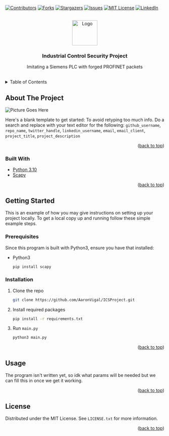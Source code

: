 <div id="top"></div>

[![Contributors][contributors-shield]][contributors-url]
[![Forks][forks-shield]][forks-url]
[![Stargazers][stars-shield]][stars-url]
[![Issues][issues-shield]][issues-url]
[![MIT License][license-shield]][license-url]
[![LinkedIn][linkedin-shield]][linkedin-url]

<!-- PROJECT LOGO -->
<br />
<div align="center">
  <a href="https://github.com/github_username/repo_name">
    <img src="images/logo.png" alt="Logo" width="80" height="80">
  </a>

<h3 align="center">Industrial Control Security Project</h3>

  <p align="center">
    Imitating a Siemens PLC with forged PROFINET packets 
    <br />
    <br />
    <!-- <a href="https://github.com/github_username/repo_name">View Demo</a>
    ·
    <a href="https://github.com/github_username/repo_name/issues">Report Bug</a>
    ·
    <a href="https://github.com/github_username/repo_name/issues">Request Feature</a> -->
  </p>
</div>



<!-- TABLE OF CONTENTS -->
<details>
  <summary>Table of Contents</summary>
  <ol>
    <li>
      <a href="#about-the-project">About The Project</a>
      <ul>
        <li><a href="#built-with">Built With</a></li>
      </ul>
    </li>
    <li>
      <a href="#getting-started">Getting Started</a>
      <ul>
        <li><a href="#prerequisites">Prerequisites</a></li>
        <li><a href="#installation">Installation</a></li>
      </ul>
    </li>
    <li><a href="#usage">Usage</a></li>
    <li><a href="#license">License</a></li>
  </ol>
</details>


<!-- ABOUT THE PROJECT -->
## About The Project

![Picture Goes Here][product-screenshot]

Here's a blank template to get started: To avoid retyping too much info. Do a search and replace with your text editor for the following: `github_username`, `repo_name`, `twitter_handle`, `linkedin_username`, `email`, `email_client`, `project_title`, `project_description`

<p align="right">(<a href="#top">back to top</a>)</p>

### Built With

* [Python 3.10](https://www.python.org/)
* [Scapy](https://scapy.net/)

<p align="right">(<a href="#top">back to top</a>)</p>



<!-- GETTING STARTED -->
## Getting Started

This is an example of how you may give instructions on setting up your project locally.
To get a local copy up and running follow these simple example steps.

### Prerequisites

Since this program is built with Python3, ensure you have that installed:
* Python3 
  ```sh
  pip install scapy
  ```

### Installation

1. Clone the repo
   ```sh
   git clone https://github.com/AaronVigal/ICSProject.git
   ```
3. Install required packages
   ```sh
   pip install -r requirements.txt
   ```
4. Run `main.py`
   ```sh
   python3 main.py
   ```

<p align="right">(<a href="#top">back to top</a>)</p>



<!-- USAGE EXAMPLES -->
## Usage

The program isn't written yet, so idk what params will be needed but we can fill this in once we get it working.

<p align="right">(<a href="#top">back to top</a>)</p>



<!-- LICENSE -->
## License

Distributed under the MIT License. See `LICENSE.txt` for more information.

<p align="right">(<a href="#top">back to top</a>)</p>

<!-- MARKDOWN LINKS & IMAGES -->
<!-- https://www.markdownguide.org/basic-syntax/#reference-style-links -->
[contributors-shield]: https://img.shields.io/github/contributors/AaronVigal/ICSProject.svg?style=for-the-badge
[contributors-url]: https://github.com/AaronVigal/ICSProject/graphs/contributors
[forks-shield]: https://img.shields.io/github/forks/AaronVigal/ICSProject.svg?style=for-the-badge
[forks-url]: https://github.com/AaronVigal/ICSProject/network/members
[stars-shield]: https://img.shields.io/github/stars/AaronVigal/ICSProject.svg?style=for-the-badge
[stars-url]: https://github.com/AaronVigal/ICSProject/stargazers
[issues-shield]: https://img.shields.io/github/issues/AaronVigal/ICSProject.svg?style=for-the-badge
[issues-url]: https://github.com/AaronVigal/ICSProject/issues
[license-shield]: https://img.shields.io/github/license/AaronVigal/ICSProject.svg?style=for-the-badge
[license-url]: https://github.com/AaronVigal/ICSProject/blob/master/LICENSE.txt
[linkedin-shield]: https://img.shields.io/badge/-LinkedIn-black.svg?style=for-the-badge&logo=linkedin&colorB=555
[linkedin-url]: https://linkedin.com/in/linkedin_username
[product-screenshot]: images/screenshot.png